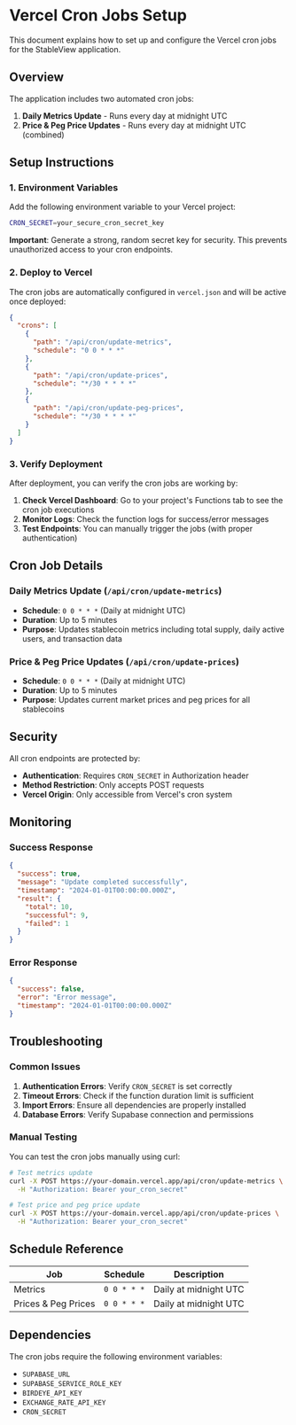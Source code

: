 # Vercel Cron Jobs Setup

This document explains how to set up and configure the Vercel cron jobs for the StableView application.

## Overview

The application includes two automated cron jobs:

1. **Daily Metrics Update** - Runs every day at midnight UTC
2. **Price & Peg Price Updates** - Runs every day at midnight UTC (combined)

## Setup Instructions

### 1. Environment Variables

Add the following environment variable to your Vercel project:

```bash
CRON_SECRET=your_secure_cron_secret_key
```

**Important**: Generate a strong, random secret key for security. This prevents unauthorized access to your cron endpoints.

### 2. Deploy to Vercel

The cron jobs are automatically configured in `vercel.json` and will be active once deployed:

```json
{
  "crons": [
    {
      "path": "/api/cron/update-metrics",
      "schedule": "0 0 * * *"
    },
    {
      "path": "/api/cron/update-prices",
      "schedule": "*/30 * * * *"
    },
    {
      "path": "/api/cron/update-peg-prices",
      "schedule": "*/30 * * * *"
    }
  ]
}
```

### 3. Verify Deployment

After deployment, you can verify the cron jobs are working by:

1. **Check Vercel Dashboard**: Go to your project's Functions tab to see the cron job executions
2. **Monitor Logs**: Check the function logs for success/error messages
3. **Test Endpoints**: You can manually trigger the jobs (with proper authentication)

## Cron Job Details

### Daily Metrics Update (`/api/cron/update-metrics`)

- **Schedule**: `0 0 * * *` (Daily at midnight UTC)
- **Duration**: Up to 5 minutes
- **Purpose**: Updates stablecoin metrics including total supply, daily active users, and transaction data

### Price & Peg Price Updates (`/api/cron/update-prices`)

- **Schedule**: `0 0 * * *` (Daily at midnight UTC)
- **Duration**: Up to 5 minutes
- **Purpose**: Updates current market prices and peg prices for all stablecoins

## Security

All cron endpoints are protected by:

- **Authentication**: Requires `CRON_SECRET` in Authorization header
- **Method Restriction**: Only accepts POST requests
- **Vercel Origin**: Only accessible from Vercel's cron system

## Monitoring

### Success Response

```json
{
  "success": true,
  "message": "Update completed successfully",
  "timestamp": "2024-01-01T00:00:00.000Z",
  "result": {
    "total": 10,
    "successful": 9,
    "failed": 1
  }
}
```

### Error Response

```json
{
  "success": false,
  "error": "Error message",
  "timestamp": "2024-01-01T00:00:00.000Z"
}
```

## Troubleshooting

### Common Issues

1. **Authentication Errors**: Verify `CRON_SECRET` is set correctly
2. **Timeout Errors**: Check if the function duration limit is sufficient
3. **Import Errors**: Ensure all dependencies are properly installed
4. **Database Errors**: Verify Supabase connection and permissions

### Manual Testing

You can test the cron jobs manually using curl:

```bash
# Test metrics update
curl -X POST https://your-domain.vercel.app/api/cron/update-metrics \
  -H "Authorization: Bearer your_cron_secret"

# Test price and peg price update
curl -X POST https://your-domain.vercel.app/api/cron/update-prices \
  -H "Authorization: Bearer your_cron_secret"
```

## Schedule Reference

| Job                 | Schedule    | Description           |
| ------------------- | ----------- | --------------------- |
| Metrics             | `0 0 * * *` | Daily at midnight UTC |
| Prices & Peg Prices | `0 0 * * *` | Daily at midnight UTC |

## Dependencies

The cron jobs require the following environment variables:

- `SUPABASE_URL`
- `SUPABASE_SERVICE_ROLE_KEY`
- `BIRDEYE_API_KEY`
- `EXCHANGE_RATE_API_KEY`
- `CRON_SECRET`
